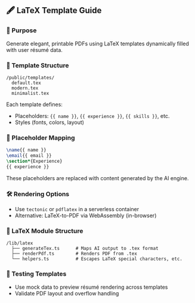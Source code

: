 ## 🖋 LaTeX Template Guide

### 🎯 Purpose

Generate elegant, printable PDFs using LaTeX templates dynamically filled with user résumé data.

### 📁 Template Structure

```
/public/templates/
  default.tex
  modern.tex
  minimalist.tex
```

Each template defines:

- Placeholders: `{{ name }}`, `{{ experience }}`, `{{ skills }}`, etc.
- Styles (fonts, colors, layout)

### 🧱 Placeholder Mapping

```latex
\name{{ name }}
\email{{ email }}
\section*{Experience}
{{ experience }}
```

These placeholders are replaced with content generated by the AI engine.

### 🛠 Rendering Options

- Use `tectonic` or `pdflatex` in a serverless container
- Alternative: LaTeX-to-PDF via WebAssembly (in-browser)

### 📂 LaTeX Module Structure

```
/lib/latex
  ├── generateTex.ts      # Maps AI output to .tex format
  ├── renderPdf.ts        # Renders PDF from .tex
  └── helpers.ts          # Escapes LaTeX special characters, etc.
```

### 🧪 Testing Templates

- Use mock data to preview résumé rendering across templates
- Validate PDF layout and overflow handling
